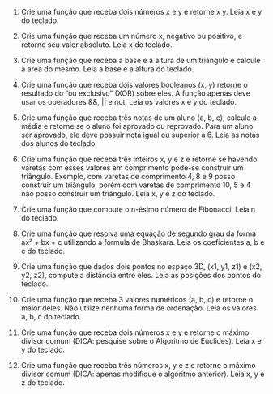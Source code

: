 1.  Crie uma função que receba dois números x e y e retorne x y. Leia x e y do teclado.

2.  Crie uma função que receba um número x, negativo ou positivo, e retorne seu valor absoluto.
	Leia x do teclado.

3.  Crie uma função que receba a base e a altura de um triângulo e calcule a area do mesmo. Leia
	a base e a altura do teclado.

4.  Crie uma função que receba dois valores booleanos (x, y) retorne o resultado do “ou exclusivo”
	(XOR) sobre eles. A função apenas deve usar os operadores &&, || e not. Leia os valores x e y
	do teclado.

5.  Crie uma função que receba três notas de um aluno (a, b, c), calcule a média e retorne se
	o aluno foi aprovado ou reprovado. Para um aluno ser aprovado, ele deve possuir nota igual ou
	superior a 6. Leia as notas dos alunos do teclado.

6.  Crie uma função que receba três inteiros x, y e z e retorne se havendo varetas
	com esses valores em comprimento pode-se construir um triângulo. Exemplo, com varetas
	de comprimento 4, 8 e 9 posso construir um triângulo, porém com varetas de comprimento
	10, 5 e 4 não posso construir um triângulo. Leia x, y e z do teclado.

7.  Crie uma função que compute o n-ésimo número de Fibonacci. Leia n do teclado.

8.  Crie uma função que resolva uma equação de segundo grau da forma ax² + bx + c utilizando a
	fórmula de Bhaskara. Leia os coeficientes a, b e c do teclado.

9.  Crie uma função que dados dois pontos no espaço 3D, (x1, y1, z1) e (x2, y2, z2), compute
	a distância entre eles. Leia as posições dos pontos do teclado.

10.  Crie uma função que receba 3 valores numéricos (a, b, c) e retorne o maior deles. Não
	 utilize nenhuma forma de ordenação. Leia os valores a, b, c do teclado.

11.  Crie uma função que receba dois números x e y e retorne o máximo divisor comum (DICA:
	 pesquise sobre o Algoritmo de Euclides). Leia x e y do teclado.

12.  Crie uma função que receba três números x, y e z e retorne o máximo divisor
	 comum (DICA: apenas modifique o algoritmo anterior). Leia x, y e z do teclado.
